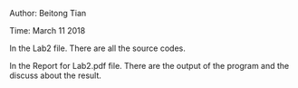<p>Author: Beitong Tian</p>
<p>Time: March 11 2018</p>

<p>In the Lab2 file. There are all the source codes.</p>
<p>In the Report for Lab2.pdf file. There are the output of the program and the discuss about the result.</p>


